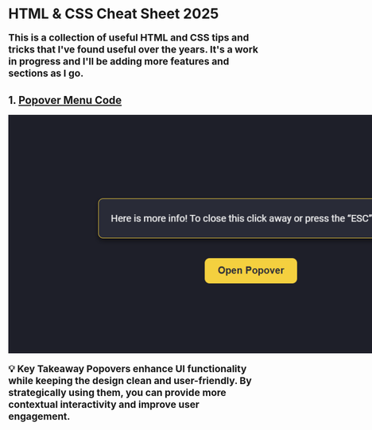 # HTML & CSS Cheat Sheet 2025

<p style=" font-size: 1.2rem; font-weight: bold;"> This is a collection of useful HTML and CSS tips and tricks that I've found useful over the years. It's a work in progress and I'll be adding more features and sections as I go. </p>

## 1. [Popover Menu Code](PopOver-Menu)

<img src="./PopOver-Menu/image.png" alt="Popover Menu"  style="display: block; margin: 0 auto; max-width: 1000px;" />

<p style='font-size: 1.2rem; font-weight: bold;'>
💡 Key Takeaway
Popovers enhance UI functionality while keeping the design clean and user-friendly. By strategically using them, you can provide more contextual interactivity and improve user engagement.
</p>
